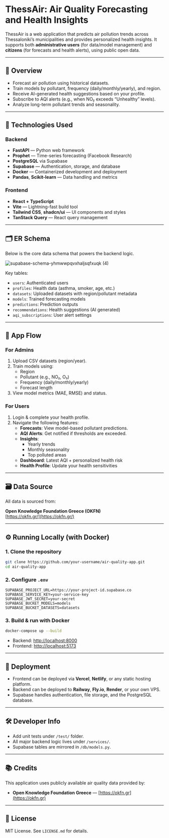 # ThessAir: Air Quality Forecasting and Health Insights

ThessAir is a web application that predicts air pollution trends across Thessaloniki’s municipalities and provides personalized health insights. It supports both **administrative users** (for data/model management) and **citizens** (for forecasts and health alerts), using public open data.

---

## 📌 Overview

- Forecast air pollution using historical datasets.
- Train models by pollutant, frequency (daily/monthly/yearly), and region.
- Receive AI-generated health suggestions based on your profile.
- Subscribe to AQI alerts (e.g., when NO₂ exceeds “Unhealthy” levels).
- Analyze long-term pollutant trends and seasonality.

---

## 🧠 Technologies Used

### Backend
- **FastAPI** — Python web framework
- **Prophet** — Time-series forecasting (Facebook Research)
- **PostgreSQL** via Supabase
- **Supabase** — Authentication, storage, and database
- **Docker** — Containerized development and deployment
- **Pandas**, **Scikit-learn** — Data handling and metrics

### Frontend
- **React + TypeScript**
- **Vite** — Lightning-fast build tool
- **Tailwind CSS**, **shadcn/ui** — UI components and styles
- **TanStack Query** — React query management

---

## 🗂 ER Schema

Below is the core data schema that powers the backend logic.

![supabase-schema-yhmwwpqvxhaljsqfxuqk (4)](https://github.com/user-attachments/assets/e56a3c7d-78ad-4b80-9be8-639001edc739)

Key tables:
- `users`: Authenticated users
- `profiles`: Health data (asthma, smoker, age, etc.)
- `datasets`: Uploaded datasets with region/pollutant metadata
- `models`: Trained forecasting models
- `predictions`: Prediction outputs
- `recommendations`: Health suggestions (AI generated)
- `aqi_subscriptions`: User alert settings

---

## 🔁 App Flow

### For Admins
1. Upload CSV datasets (region/year).
2. Train models using:
   - Region
   - Pollutant (e.g., NO₂, O₃)
   - Frequency (daily/monthly/yearly)
   - Forecast length
3. View model metrics (MAE, RMSE) and status.

### For Users
1. Login & complete your health profile.
2. Navigate the following features:
   - **Forecasts**: View model-based pollutant predictions.
   - **AQI Alerts**: Get notified if thresholds are exceeded.
   - **Insights**:
     - Yearly trends
     - Monthly seasonality
     - Top polluted areas
   - **Dashboard**: Latest AQI + personalized health risk
   - **Health Profile**: Update your health sensitivities

---

## 🗃 Data Source

All data is sourced from:

**Open Knowledge Foundation Greece (OKFN)**  
[https://okfn.gr/](https://okfn.gr/)

---

## ⚙️ Running Locally (with Docker)

### 1. Clone the repository

```bash
git clone https://github.com/your-username/air-quality-app.git
cd air-quality-app
```

### 2. Configure `.env`

```env
SUPABASE_PROJECT_URL=https://your-project-id.supabase.co
SUPABASE_SERVICE_KEY=your-service-key
SUPABASE_JWT_SECRET=your-secret
SUPABASE_BUCKET_MODELS=models
SUPABASE_BUCKET_DATASETS=datasets
```

### 3. Build & run with Docker

```bash
docker-compose up --build
```

- Backend: [http://localhost:8000](http://localhost:8000)
- Frontend: [http://localhost:5173](http://localhost:5173)

---

## 🚀 Deployment

- Frontend can be deployed via **Vercel**, **Netlify**, or any static hosting platform.
- Backend can be deployed to **Railway**, **Fly.io**, **Render**, or your own VPS.
- Supabase handles authentication, file storage, and the PostgreSQL database.

---

## 🛠 Developer Info

- Add unit tests under `/test/` folder.
- All major backend logic lives under `/services/`.
- Supabase tables are mirrored in `/db/models.py`.

---

## 📚 Credits

This application uses publicly available air quality data provided by:

- **Open Knowledge Foundation Greece** — [https://okfn.gr](https://okfn.gr)

---

## 🤝 License

MIT License. See `LICENSE.md` for details.
